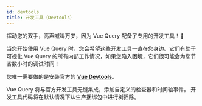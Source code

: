 ```yaml
---
id: devtools
title: 开发工具（Devtools）
---
```


挥动您的双手，高声喊叫万岁，因为 Vue Query 配备了专用的开发工具！🥳

当您开始使用 Vue Query 时，您会希望这些开发工具一直在您身边。它们有助于可视化 Vue Query 的所有内部工作情况，如果您陷入困境，它们很可能会为您节省数小时的调试时间！

您唯一需要做的是安装官方的 **[Vue Devtools](https://devtools.vuejs.org/guide/installation.html)**。

Vue Query 将与官方开发工具无缝集成，添加自定义的检查器和时间轴事件。
开发工具代码将在默认情况下从生产捆绑包中进行树摇除。
